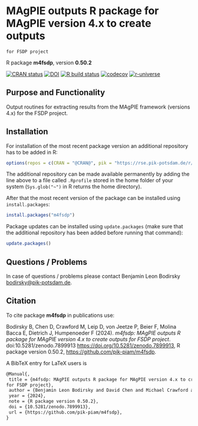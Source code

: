 # MAgPIE outputs R package for MAgPIE version 4.x to create outputs
    for FSDP project

R package **m4fsdp**, version **0.50.2**

[![CRAN status](https://www.r-pkg.org/badges/version/m4fsdp)](https://cran.r-project.org/package=m4fsdp) [![DOI](https://zenodo.org/badge/DOI/10.5281/zenodo.7899913.svg)](https://doi.org/10.5281/zenodo.7899913) [![R build status](https://github.com/pik-piam/m4fsdp/workflows/check/badge.svg)](https://github.com/pik-piam/m4fsdp/actions) [![codecov](https://codecov.io/gh/pik-piam/m4fsdp/branch/master/graph/badge.svg)](https://app.codecov.io/gh/pik-piam/m4fsdp) [![r-universe](https://pik-piam.r-universe.dev/badges/m4fsdp)](https://pik-piam.r-universe.dev/builds)

## Purpose and Functionality

Output routines for extracting results from the MAgPIE
    framework (versions 4.x) for the FSDP project.


## Installation

For installation of the most recent package version an additional repository has to be added in R:

```r
options(repos = c(CRAN = "@CRAN@", pik = "https://rse.pik-potsdam.de/r/packages"))
```
The additional repository can be made available permanently by adding the line above to a file called `.Rprofile` stored in the home folder of your system (`Sys.glob("~")` in R returns the home directory).

After that the most recent version of the package can be installed using `install.packages`:

```r 
install.packages("m4fsdp")
```

Package updates can be installed using `update.packages` (make sure that the additional repository has been added before running that command):

```r 
update.packages()
```

## Questions / Problems

In case of questions / problems please contact Benjamin Leon Bodirsky <bodirsky@pik-potsdam.de>.

## Citation

To cite package **m4fsdp** in publications use:

Bodirsky B, Chen D, Crawford M, Leip D, von Jeetze P, Beier F, Molina Bacca E, Dietrich J, Humpenoeder F (2024). _m4fsdp: MAgPIE outputs R package for MAgPIE version 4.x to create outputs for FSDP project_. doi:10.5281/zenodo.7899913 <https://doi.org/10.5281/zenodo.7899913>, R package version 0.50.2, <https://github.com/pik-piam/m4fsdp>.

A BibTeX entry for LaTeX users is

 ```latex
@Manual{,
  title = {m4fsdp: MAgPIE outputs R package for MAgPIE version 4.x to create outputs
for FSDP project},
  author = {Benjamin Leon Bodirsky and David Chen and Michael Crawford and Debbora Leip and Patrick {von Jeetze} and Felicitas Beier and Edna {Molina Bacca} and Jan Philipp Dietrich and Florian Humpenoeder},
  year = {2024},
  note = {R package version 0.50.2},
  doi = {10.5281/zenodo.7899913},
  url = {https://github.com/pik-piam/m4fsdp},
}
```

